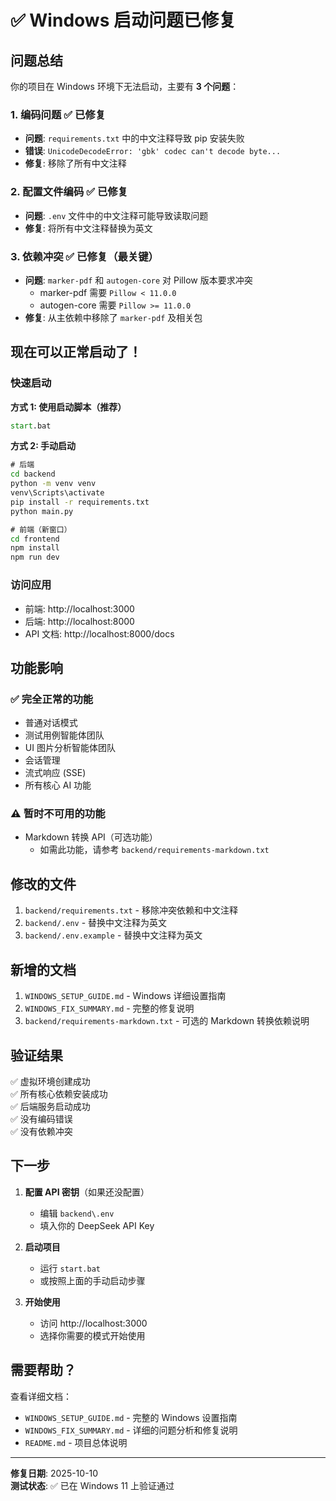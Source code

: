 # ✅ Windows 启动问题已修复

## 问题总结

你的项目在 Windows 环境下无法启动，主要有 **3 个问题**：

### 1. 编码问题 ✅ 已修复
- **问题**: `requirements.txt` 中的中文注释导致 pip 安装失败
- **错误**: `UnicodeDecodeError: 'gbk' codec can't decode byte...`
- **修复**: 移除了所有中文注释

### 2. 配置文件编码 ✅ 已修复
- **问题**: `.env` 文件中的中文注释可能导致读取问题
- **修复**: 将所有中文注释替换为英文

### 3. 依赖冲突 ✅ 已修复（最关键）
- **问题**: `marker-pdf` 和 `autogen-core` 对 Pillow 版本要求冲突
  - marker-pdf 需要 `Pillow < 11.0.0`
  - autogen-core 需要 `Pillow >= 11.0.0`
- **修复**: 从主依赖中移除了 `marker-pdf` 及相关包

## 现在可以正常启动了！

### 快速启动

**方式 1: 使用启动脚本（推荐）**
```cmd
start.bat
```

**方式 2: 手动启动**
```cmd
# 后端
cd backend
python -m venv venv
venv\Scripts\activate
pip install -r requirements.txt
python main.py

# 前端（新窗口）
cd frontend
npm install
npm run dev
```

### 访问应用
- 前端: http://localhost:3000
- 后端: http://localhost:8000
- API 文档: http://localhost:8000/docs

## 功能影响

### ✅ 完全正常的功能
- 普通对话模式
- 测试用例智能体团队
- UI 图片分析智能体团队
- 会话管理
- 流式响应 (SSE)
- 所有核心 AI 功能

### ⚠️ 暂时不可用的功能
- Markdown 转换 API（可选功能）
  - 如需此功能，请参考 `backend/requirements-markdown.txt`

## 修改的文件

1. `backend/requirements.txt` - 移除冲突依赖和中文注释
2. `backend/.env` - 替换中文注释为英文
3. `backend/.env.example` - 替换中文注释为英文

## 新增的文档

1. `WINDOWS_SETUP_GUIDE.md` - Windows 详细设置指南
2. `WINDOWS_FIX_SUMMARY.md` - 完整的修复说明
3. `backend/requirements-markdown.txt` - 可选的 Markdown 转换依赖说明

## 验证结果

✅ 虚拟环境创建成功  
✅ 所有核心依赖安装成功  
✅ 后端服务启动成功  
✅ 没有编码错误  
✅ 没有依赖冲突  

## 下一步

1. **配置 API 密钥**（如果还没配置）
   - 编辑 `backend\.env`
   - 填入你的 DeepSeek API Key

2. **启动项目**
   - 运行 `start.bat`
   - 或按照上面的手动启动步骤

3. **开始使用**
   - 访问 http://localhost:3000
   - 选择你需要的模式开始使用

## 需要帮助？

查看详细文档：
- `WINDOWS_SETUP_GUIDE.md` - 完整的 Windows 设置指南
- `WINDOWS_FIX_SUMMARY.md` - 详细的问题分析和修复说明
- `README.md` - 项目总体说明

---

**修复日期**: 2025-10-10  
**测试状态**: ✅ 已在 Windows 11 上验证通过

